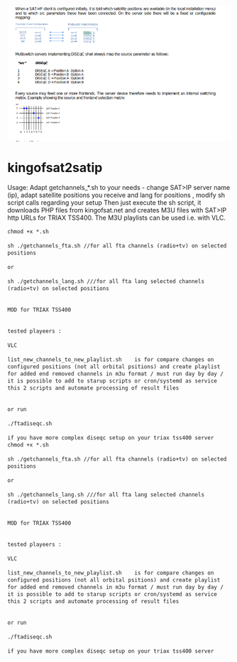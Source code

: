 <img width="964" alt="diseqc" src="https://github.com/devegoo/kingofsat2satip_triax_tss400_m3u/blob/master/src_satip_diseqc_sat_positions.png">

# kingofsat2satip
Usage:
Adapt getchannels_*.sh to your needs - change SAT>IP server name (ip), adapt satellite positions you receive and lang for positions , modify  sh script calls regarding your setup 
Then just execute the sh script, it downloads PHP files from kingofsat.net and creates M3U files with SAT>IP http URLs for TRIAX TSS400. The M3U playlists can be used i.e. with VLC.
```
chmod +x *.sh

sh ./getchannels_fta.sh //for all fta channels (radio+tv) on selected positions

or 

sh ./getchannels_lang.sh ///for all fta lang selected channels (radio+tv) on selected positions


MOD for TRIAX TSS400 


tested playeers :

VLC 

list_new_channels_to_new_playlist.sh    is for compare changes on configured positions (not all orbital psitions) and create playlist for added end removed channels in m3u format / must run day by day / it is possible to add to starup scripts or cron/systemd as service this 2 scripts and automate processing of result files


or run 

./ftadiseqc.sh

if you have more complex diseqc setup on your triax tss400 server
chmod +x *.sh

sh ./getchannels_fta.sh //for all fta channels (radio+tv) on selected positions

or 

sh ./getchannels_lang.sh ///for all fta lang selected channels (radio+tv) on selected positions


MOD for TRIAX TSS400 


tested playeers :

VLC 

list_new_channels_to_new_playlist.sh    is for compare changes on configured positions (not all orbital psitions) and create playlist for added end removed channels in m3u format / must run day by day / it is possible to add to starup scripts or cron/systemd as service this 2 scripts and automate processing of result files


or run 

./ftadiseqc.sh

if you have more complex diseqc setup on your triax tss400 server




